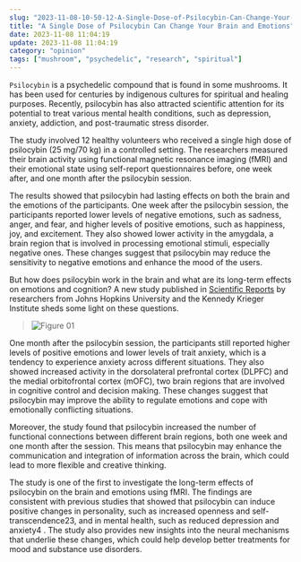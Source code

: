 ```yaml
---
slug: "2023-11-08-10-50-12-A-Single-Dose-of-Psilocybin-Can-Change-Your-Brain-and-Emotions"
title: "A Single Dose of Psilocybin Can Change Your Brain and Emotions"
date: 2023-11-08 11:04:19
update: 2023-11-08 11:04:19
category: "opinion"
tags: ["mushroom", "psychedelic", "research", "spiritual"]
---
```


`Psilocybin` is a psychedelic compound that is found in some mushrooms. It has been used for centuries by indigenous cultures for spiritual and healing purposes. Recently, psilocybin has also attracted scientific attention for its potential to treat various mental health conditions, such as depression, anxiety, addiction, and post-traumatic stress disorder.

The study involved 12 healthy volunteers who received a single high dose of psilocybin (25 mg/70 kg) in a controlled setting. The researchers measured their brain activity using functional magnetic resonance imaging (fMRI) and their emotional state using self-report questionnaires before, one week after, and one month after the psilocybin session.

The results showed that psilocybin had lasting effects on both the brain and the emotions of the participants. One week after the psilocybin session, the participants reported lower levels of negative emotions, such as sadness, anger, and fear, and higher levels of positive emotions, such as happiness, joy, and excitement. They also showed lower activity in the amygdala, a brain region that is involved in processing emotional stimuli, especially negative ones. These changes suggest that psilocybin may reduce the sensitivity to negative emotions and enhance the mood of the users.

But how does psilocybin work in the brain and what are its long-term effects on emotions and cognition? A new study published in [Scientific Reports](https://www.nature.com/articles/s41598-020-59282-y.pdf) by researchers from Johns Hopkins University and the Kennedy Krieger Institute sheds some light on these questions.

> ![Figure 01](/images/post/2023/2023-11-08-10-50-12-A-Single-Dose-of-Psilocybin-Can-Change-Your-Brain-and-Emotions.PNG)

One month after the psilocybin session, the participants still reported higher levels of positive emotions and lower levels of trait anxiety, which is a tendency to experience anxiety across different situations. They also showed increased activity in the dorsolateral prefrontal cortex (DLPFC) and the medial orbitofrontal cortex (mOFC), two brain regions that are involved in cognitive control and decision making. These changes suggest that psilocybin may improve the ability to regulate emotions and cope with emotionally conflicting situations.

Moreover, the study found that psilocybin increased the number of functional connections between different brain regions, both one week and one month after the session. This means that psilocybin may enhance the communication and integration of information across the brain, which could lead to more flexible and creative thinking.

The study is one of the first to investigate the long-term effects of psilocybin on the brain and emotions using fMRI. The findings are consistent with previous studies that showed that psilocybin can induce positive changes in personality, such as increased openness and self-transcendence23, and in mental health, such as reduced depression and anxiety4 . The study also provides new insights into the neural mechanisms that underlie these changes, which could help develop better treatments for mood and substance use disorders.